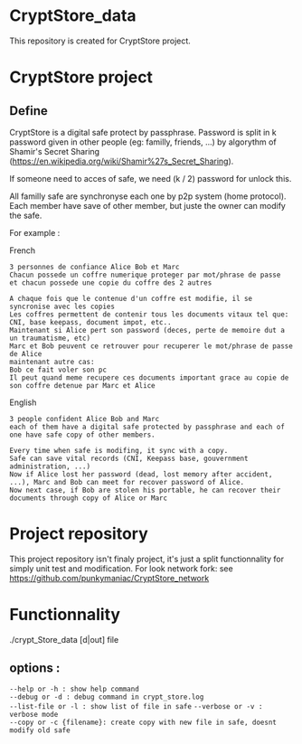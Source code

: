 # CryptStore_data
This repository is created for CryptStore project.

# CryptStore project

## Define
CryptStore is a digital safe protect by passphrase.
Password is split in k password given in other people (eg: familly, friends, ...)
by algorythm of Shamir's Secret Sharing (https://en.wikipedia.org/wiki/Shamir%27s_Secret_Sharing).

If someone need to acces of safe, we need (k / 2) password for unlock this.

All familly safe are synchronyse each one by p2p system (home protocol).
Each member have save of other member, but juste the owner can modify the safe.

For example :

French
```
3 personnes de confiance Alice Bob et Marc
Chacun possede un coffre numerique proteger par mot/phrase de passe
et chacun possede une copie du coffre des 2 autres

A chaque fois que le contenue d'un coffre est modifie, il se syncronise avec les copies
Les coffres permettent de contenir tous les documents vitaux tel que: CNI, base keepass, document impot, etc..
Maintenant si Alice pert son password (deces, perte de memoire dut a un traumatisme, etc)
Marc et Bob peuvent ce retrouver pour recuperer le mot/phrase de passe de Alice
maintenant autre cas:
Bob ce fait voler son pc
Il peut quand meme recupere ces documents important grace au copie de son coffre detenue par Marc et Alice
```

English
```
3 people confident Alice Bob and Marc
each of them have a digital safe protected by passphrase and each of one have safe copy of other members.

Every time when safe is modifing, it sync with a copy.
Safe can save vital records (CNI, Keepass base, gouvernment administration, ...)
Now if Alice lost her password (dead, lost memory after accident, ...), Marc and Bob can meet for recover password of Alice.
Now next case, if Bob are stolen his portable, he can recover their documents through copy of Alice or Marc
```

# Project repository
This project repository isn't finaly project, it's just a split functionnality for
simply unit test and modification.
For look network fork: see https://github.com/punkymaniac/CryptStore_network

# Functionnality
./crypt_Store_data [d|out] file

## options :
`--help or -h : show help command`  
`--debug or -d : debug command in crypt_store.log`  
`--list-file or -l : show list of file in safe` 
`--verbose or -v : verbose mode`  
`--copy or -c {filename}: create copy with new file in safe, doesnt modify old safe`  

